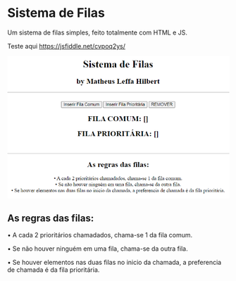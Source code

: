 # Sistema de Filas
Um sistema de filas simples, feito totalmente com HTML e JS.

Teste aqui https://jsfiddle.net/cvpoq2ys/

![Sistema-de-filas](https://github.com/MatheusLeffa/Sistema-de-Filas/blob/main/img/Sistema%20de%20filas.PNG?raw=true)

## As regras das filas:
• A cada 2 prioritários chamadados, chama-se 1 da fila comum.

• Se não houver ninguém em uma fila, chama-se da outra fila.

• Se houver elementos nas duas filas no inicio da chamada, a preferencia de chamada é da fila prioritária.

